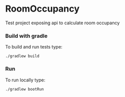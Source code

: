 # RoomOccupancy

Test project exposing api to calculate room occupancy

### Build with gradle
To build and run tests type:

    ./gradlew build

### Run
To run locally type:

    ./gradlew bootRun
